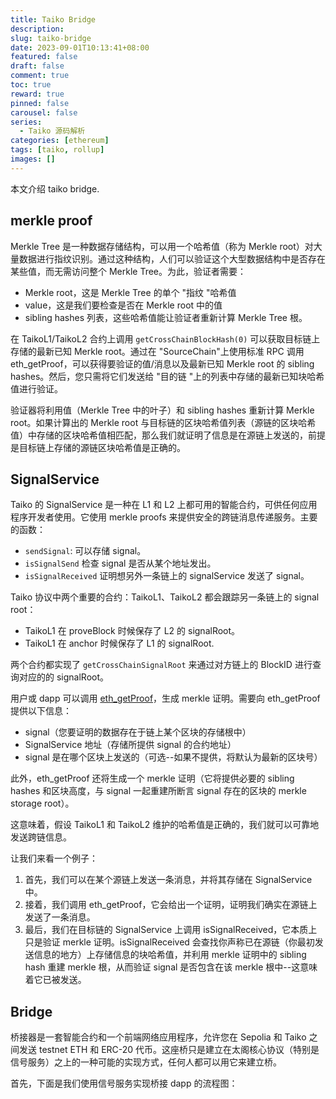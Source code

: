 ```yaml
---
title: Taiko Bridge
description:
slug: taiko-bridge
date: 2023-09-01T10:13:41+08:00
featured: false
draft: false
comment: true
toc: true
reward: true
pinned: false
carousel: false
series:
  - Taiko 源码解析
categories: [ethereum]
tags: [taiko, rollup]
images: []
---
```


本文介绍 taiko bridge.

<!--more-->

## merkle proof

Merkle Tree 是一种数据存储结构，可以用一个哈希值（称为 Merkle root）对大量数据进行指纹识别。通过这种结构，人们可以验证这个大型数据结构中是否存在某些值，而无需访问整个 Merkle Tree。为此，验证者需要：

- Merkle root，这是 Merkle Tree 的单个 "指纹 "哈希值
- value，这是我们要检查是否在 Merkle root 中的值
- sibling hashes 列表，这些哈希值能让验证者重新计算 Merkle Tree 根。

在 TaikoL1/TaikoL2 合约上调用 `getCrossChainBlockHash(0)` 可以获取目标链上存储的最新已知 Merkle root。通过在 "SourceChain"上使用标准 RPC 调用 eth_getProof，可以获得要验证的值/消息以及最新已知 Merkle root 的 sibling hashes。然后，您只需将它们发送给 "目的链 "上的列表中存储的最新已知块哈希值进行验证。

验证器将利用值（Merkle Tree 中的叶子）和 sibling hashes 重新计算 Merkle root。如果计算出的 Merkle root 与目标链的区块哈希值列表（源链的区块哈希值）中存储的区块哈希值相匹配，那么我们就证明了信息是在源链上发送的，前提是目标链上存储的源链区块哈希值是正确的。

## SignalService

Taiko 的 SignalService 是一种在 L1 和 L2 上都可用的智能合约，可供任何应用程序开发者使用。它使用 merkle proofs 来提供安全的跨链消息传递服务。主要的函数：

- `sendSignal`: 可以存储 signal。
- `isSignalSend` 检查 signal 是否从某个地址发出。
- `isSignalReceived` 证明想另外一条链上的 signalService 发送了 signal。

Taiko 协议中两个重要的合约：TaikoL1、TaikoL2 都会跟踪另一条链上的 signal root：

- TaikoL1 在 proveBlock 时候保存了 L2 的 signalRoot。
- TaikoL1 在 anchor 时候保存了 L1 的 signalRoot.

两个合约都实现了 `getCrossChainSignalRoot` 来通过对方链上的 BlockID 进行查询对应的的 signalRoot。

用户或 dapp 可以调用 [eth_getProof](https://eips.ethereum.org/EIPS/eip-1186)，生成 merkle 证明。需要向 eth_getProof 提供以下信息：

- signal（您要证明的数据存在于链上某个区块的存储根中）
- SignalService 地址（存储所提供 signal 的合约地址）
- signal 是在哪个区块上发送的（可选--如果不提供，将默认为最新的区块号）

此外，eth_getProof 还将生成一个 merkle 证明（它将提供必要的 sibling hashes 和区块高度，与 signal 一起重建所断言 signal 存在的区块的 merkle storage root）。

这意味着，假设 TaikoL1 和 TaikoL2 维护的哈希值是正确的，我们就可以可靠地发送跨链信息。

让我们来看一个例子：

1. 首先，我们可以在某个源链上发送一条消息，并将其存储在 SignalService 中。
2. 接着，我们调用 eth_getProof，它会给出一个证明，证明我们确实在源链上发送了一条消息。
3. 最后，我们在目标链的 SignalService 上调用 isSignalReceived，它本质上只是验证 merkle 证明。isSignalReceived 会查找你声称已在源链（你最初发送信息的地方）上存储信息的块哈希值，并利用 merkle 证明中的 sibling hash 重建 merkle 根，从而验证 signal 是否包含在该 merkle 根中--这意味着它已被发送。

## Bridge

桥接器是一套智能合约和一个前端网络应用程序，允许您在 Sepolia 和 Taiko 之间发送 testnet ETH 和 ERC-20 代币。这座桥只是建立在太阁核心协议（特别是信号服务）之上的一种可能的实现方式，任何人都可以用它来建立桥。

首先，下面是我们使用信号服务实现桥接 dapp 的流程图：
